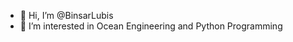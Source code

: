 - 👋 Hi, I’m @BinsarLubis
- 👀 I’m interested in Ocean Engineering and Python Programming


<!---
BinsarLubis/BinsarLubis is a ✨ special ✨ repository because its `README.md` (this file) appears on your GitHub profile.
You can click the Preview link to take a look at your changes.
--->
